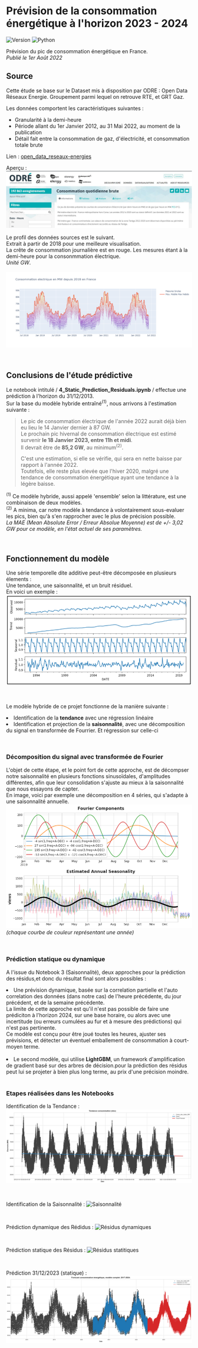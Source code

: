 # Prévision de la consommation énergétique à l'horizon 2023 - 2024

![Version](https://img.shields.io/badge/version-1.0.0-blue) ![Python](https://img.shields.io/badge/python-3.10.5-red)

<p>Prévision du pic de consommation énergétique en France.<br />
<i>Publié le 1er Août 2022</i></p>

## Source
Cette étude se base sur le Dataset mis à disposition par ODRE : Open Data Réseaux Energie.
Groupement parmi lequel on retrouve RTE, et GRT Gaz.

Les données comportent les caractéristiques suivantes :
- Granularité à la demi-heure
- Période allant du 1er Janvier 2012, au 31 Mai 2022, au moment de la publication
- Détail fait entre la consommation de gaz, d'électricité, et consommation totale brute

Lien : [open_data_reseaux-energies](https://odre.opendatasoft.com/explore/dataset/consommation-quotidienne-brute/information/?sort=-date_heure&dataChart=eyJxdWVyaWVzIjpbeyJjaGFydHMiOlt7InR5cGUiOiJsaW5lIiwiZnVuYyI6Ik1BWCIsInlBeGlzIjoiY29uc29tbWF0aW9uX2JydXRlX2VsZWN0cmljaXRlX3J0ZSIsInNjaWVudGlmaWNEaXNwbGF5Ijp0cnVlLCJjb2xvciI6IiM2NmMyYTUifV0sInhBeGlzIjoiZGF0ZV9oZXVyZSIsIm1heHBvaW50cyI6bnVsbCwidGltZXNjYWxlIjoiaG91ciIsInNvcnQiOiIiLCJjb25maWciOnsiZGF0YXNldCI6ImNvbnNvbW1hdGlvbi1xdW90aWRpZW5uZS1icnV0ZSIsIm9wdGlvbnMiOnsic29ydCI6Ii1kYXRlX2hldXJlIn19fV0sInRpbWVzY2FsZSI6IiIsInNpbmdsZUF4aXMiOmZhbHNlLCJkaXNwbGF5TGVnZW5kIjp0cnVlLCJhbGlnbk1vbnRoIjp0cnVlfQ%3D%3D)

Aperçu : ![Aperçu](images/OpenData.JPG)

Le profil des données sources est le suivant.<br/>
Extrait à partir de 2018 pour une meilleure visualisation.<br/>
La crête de consommation journalière est en rouge. Les mesures étant à la demi-heure pour la consonmmation électrique.<br/> 
<i>Unité GW</i>.<br/><br/>
![Consommation](images/raw_data_viz.png)

<br/>

## Conclusions de l'étude prédictive
Le notebook intitulé / **4_Static_Prediction_Residuals.ipynb** / effectue une prédiction à l'horizon du 31/12/2013.<br/>
Sur la base du modèle hybride entraîné<sup>(1)</sup>, nous arrivons à l'estimation suivante :
>Le pic de consommation électrique de l'année 2022 aurait déjà bien eu lieu le 14 Janvier dernier à 87 GW.<br/>
>Le prochain pic hivernal de consommation électrique est estimé survenir **le 18 Janvier 2023, entre 11h et midi**.<br/>
>Il devrait être de **85,2 GW**, au minimum<sup>(2)</sup>.<br/>
>
>C'est une estimation, si elle se vérifie, qui sera en nette baisse par rapport à l'année 2022.<br/>
>Toutefois, elle reste plus elevée que l'hiver 2020, malgré une tendance de consommation énergétique ayant une tendance à la légère baisse.

<sup>(1)</sup> Ce modèle hybride, aussi appelé 'ensemble' selon la littérature, est une combinaison de deux modèles.<br/>
<sup>(2)</sup> A minima, car notre modèle à tendance à volontairement sous-evaluer les pics, bien qu'à s'en rapprocher avec le plus de précision possible.<br/>
<i>La MAE (Mean Absolute Error / Erreur Absolue Moyenne) est de +/- 3,02 GW pour ce modèle, en l'état actuel de ses paramètres.</i>

<br />

## Fonctionnement du modèle

Une série temporelle dite additive peut-être décomposée en plusieurs élements :<br/>
Une tendance, une saisonnalité, et un bruit résiduel.<br/>
En voici un exemple :<br/>
![Décomposition](images/time_series_decomposition.png)

<br/>
<p>
Le modèle hybride de ce projet fonctionne de la manière suivante :
  <li>Identification de la <b>tendance</b> avec une régression linéaire</li>
<li>Identification et projection de la <b>saisonnalité</b>, avec une décomposition du signal en transformée de Fourrier. Et régression sur celle-ci</li>
</p>

<br/>

### Décomposition du signal avec transformée de Fourier
L'objet de cette étape, et le point fort de cette approche, est de décompser notre saisonnalité en plusieurs fonctions sinusoïdales, d'amplitudes différentes, afin que leur consolidation s'ajuste au mieux à la saisonnalité que nous essayons de capter.<br/>
En image, voici par exemple une décomposition en 4 séries, qui s'adapte à une saisonnalité annuelle.<br/>
![Fourier](images/fourier.png)<br/>
<i>(chaque courbe de couleur représentant une année)</i>
</p>

<br/>

### Prédiction statique ou dynamique
A l'issue du Notebook 3 (Saisonnalité), deux approches pour la prédiction des résidus,et donc du résultat final sont alors possibles :<br/>
<li>Une prévision dynamique, basée sur la correlation partielle et l'auto correlation des données (dans notre cas) de l'heure précédente, du jour précédent, et de la semaine précédente.<br/>La limite de cette approche est qu'il n'est pas possible de faire une prédiciton à l'horizon 2024, sur une base horaire, ou alors avec une incertitude (ou erreurs cumulées au fur et à mesure des prédictions) qui n'est pas pertinente.<br/>
Ce modèle est conçu pour être joué toutes les heures, ajuster ses prévisions, et détecter un éventuel emballement de consommation à court-moyen terme.</li><br/>
<li>Le second modèle, qui utilise <b>LightGBM</b>, un framework d'amplification de gradient basé sur des arbres de décision.pour la prédiction des résidus peut lui se projeter à bien plus long terme, au prix d'une précision moindre.</li>

<br/>

### Etapes réalisées dans les Notebooks

Identification de la Tendance : 
![Tendance](images/trend.png)

<br/>

Identification de la Saisonnalité : 
![Saisonnalité](images/saisonnalité.png)

<br/>

Prédiction dynamique des Rédidus : 
![Résidus dynamiques](images/résidus_dynamiques.png)


<br/>

Prédiction statique des Résidus : 
![Résidus statitiques](images/résidus.png)

<br/>

Prédiction 31/12/2023 (statique) : 
![Prédiction finale](images/forecast_final.png)
